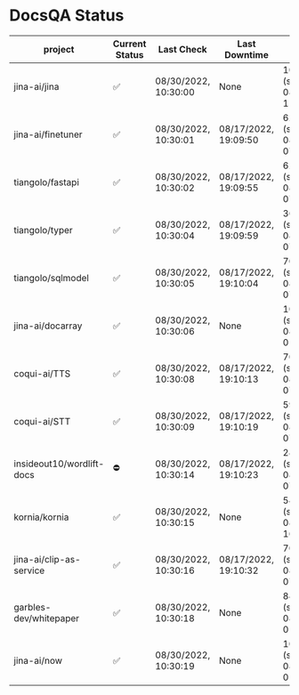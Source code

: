 # DocsQA Status

|         project         |Current Status|     Last Check     |   Last Downtime    |              % Uptime              |
|-------------------------|--------------|--------------------|--------------------|------------------------------------|
|jina-ai/jina             |✅            |08/30/2022, 10:30:00|None                |100.000 (since 08/29/2022, 11:24:14)|
|jina-ai/finetuner        |✅            |08/30/2022, 10:30:01|08/17/2022, 19:09:50|629.373 (since 08/15/2022, 07:09:42)|
|tiangolo/fastapi         |✅            |08/30/2022, 10:30:02|08/17/2022, 19:09:55|629.309 (since 08/15/2022, 07:09:42)|
|tiangolo/typer           |✅            |08/30/2022, 10:30:04|08/17/2022, 19:09:59|36.303 (since 08/15/2022, 07:09:42) |
|tiangolo/sqlmodel        |✅            |08/30/2022, 10:30:05|08/17/2022, 19:10:04|70.548 (since 08/15/2022, 07:09:42) |
|jina-ai/docarray         |✅            |08/30/2022, 10:30:06|None                |100.000 (since 08/24/2022, 01:39:12)|
|coqui-ai/TTS             |✅            |08/30/2022, 10:30:08|08/17/2022, 19:10:13|70.536 (since 08/15/2022, 07:09:42) |
|coqui-ai/STT             |✅            |08/30/2022, 10:30:09|08/17/2022, 19:10:19|595.959 (since 08/15/2022, 07:09:42)|
|insideout10/wordlift-docs|⛔️           |08/30/2022, 10:30:14|08/17/2022, 19:10:23|281.240 (since 08/15/2022, 07:09:42)|
|kornia/kornia            |✅            |08/30/2022, 10:30:15|None                |54.513 (since 08/23/2022, 16:11:04) |
|jina-ai/clip-as-service  |✅            |08/30/2022, 10:30:16|08/17/2022, 19:10:32|70.608 (since 08/15/2022, 07:09:42) |
|garbles-dev/whitepaper   |✅            |08/30/2022, 10:30:18|None                |84.792 (since 08/24/2022, 01:39:12) |
|jina-ai/now              |✅            |08/30/2022, 10:30:19|None                |100.000 (since 08/24/2022, 01:39:12)|
